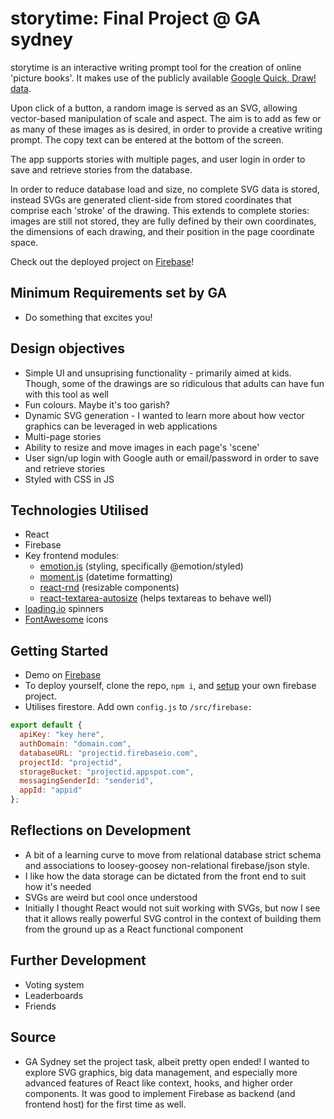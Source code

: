 # storytime: Final Project @ GA sydney

storytime is an interactive writing prompt tool for the creation of online 'picture books'. It makes use of the publicly available [Google Quick, Draw! data](https://github.com/googlecreativelab/quickdraw-dataset).

Upon click of a button, a random image is served as an SVG, allowing vector-based manipulation of scale and aspect. The aim is to add as few or as many of these images as is desired, in order to provide a creative writing prompt. The copy text can be entered at the bottom of the screen.

The app supports stories with multiple pages, and user login in order to save and retrieve stories from the database.

In order to reduce database load and size, no complete SVG data is stored, instead SVGs are generated client-side from stored coordinates that comprise each 'stroke' of the drawing. This extends to complete stories: images are still not stored, they are fully defined by their own coordinates, the dimensions of each drawing, and their position in the page coordinate space.

Check out the deployed project on [Firebase](https://storytime-261823.firebaseapp.com)!

## Minimum Requirements set by GA
* Do something that excites you!

## Design objectives
* Simple UI and unsuprising functionality - primarily aimed at kids. Though, some of the drawings are so ridiculous that adults can have fun with this tool as well
* Fun colours. Maybe it's too garish?
* Dynamic SVG generation - I wanted to learn more about how vector graphics can be leveraged in web applications
* Multi-page stories
* Ability to resize and move images in each page's 'scene'
* User sign/up login with Google auth or email/password in order to save and retrieve stories
* Styled with CSS in JS

## Technologies Utilised
* React
* Firebase
* Key frontend modules:
  * [emotion.js](https://github.com/emotion-js/emotion) (styling, specifically @emotion/styled)
  * [moment.js](https://github.com/moment/moment) (datetime formatting)
  * [react-rnd](https://github.com/bokuweb/react-rnd) (resizable components)
  * [react-textarea-autosize](https://github.com/buildo/react-autosize-textarea) (helps textareas to behave well)
* [loading.io](https://loading.io) spinners
* [FontAwesome](https://fontawesome.com) icons

## Getting Started
* Demo on [Firebase](https://storytime-261823.firebaseapp.com)
* To deploy yourself, clone the repo, `npm i`, and [setup](https://console.firebase.google.com/) your own firebase project.
* Utilises firestore. Add own `config.js` to `/src/firebase:`
```js
export default {
  apiKey: "key here",
  authDomain: "domain.com",
  databaseURL: "projectid.firebaseio.com",
  projectId: "projectid",
  storageBucket: "projectid.appspot.com",
  messagingSenderId: "senderid",
  appId: "appid"
};
```

## Reflections on Development
* A bit of a learning curve to move from relational database strict schema and associations to loosey-goosey non-relational firebase/json style.
* I like how the data storage can be dictated from the front end to suit how it's needed
* SVGs are weird but cool once understood
* Initially I thought React would not suit working with SVGs, but now I see that it allows really powerful SVG control in the context of building them from the ground up as a React functional component

## Further Development
* Voting system
* Leaderboards
* Friends

## Source
* GA Sydney set the project task, albeit pretty open ended! I wanted to explore SVG graphics, big data management, and especially more advanced features of React like context, hooks, and higher order components. It was good to implement Firebase as backend (and frontend host) for the first time as well.

